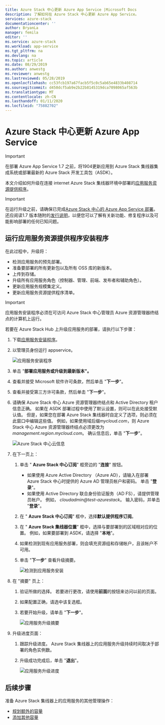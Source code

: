```yaml
---
title: Azure Stack 中心更新 Azure App Service |Microsoft Docs
description: 了解如何在 Azure Stack 中心更新 Azure App Service。
services: azure-stack
documentationcenter: ''
author: BryanLa
manager: femila
editor: ''
ms.service: azure-stack
ms.workload: app-service
ms.tgt_pltfrm: na
ms.devlang: na
ms.topic: article
ms.date: 08/29/2019
ms.author: anwestg
ms.reviewer: anwestg
ms.lastreviewed: 05/28/2019
ms.openlocfilehash: cc53fcb197a67facb5f5c0c5ab65e4833b408714
ms.sourcegitcommit: d450dcf5ab9e2b22b8145319dca7098065af563b
ms.translationtype: MT
ms.contentlocale: zh-CN
ms.lasthandoff: 01/11/2020
ms.locfileid: "75882702"
---
```

# <a name="update-azure-app-service-on-azure-stack-hub"></a>Azure Stack 中心更新 Azure App Service

> [!IMPORTANT]
> 在部署 Azure App Service 1.7 之前，将1904更新应用到 Azure Stack 集线器集成系统或部署最新的 Azure Stack 开发工具包（ASDK）。

本文介绍如何升级在连接 internet Azure Stack 集线器环境中部署的[应用服务资源提供程序](azure-stack-app-service-overview.md)。

> [!IMPORTANT]
> 在运行升级之前，请确保已完成[Azure Stack 中心的 Azure App Service 部署](azure-stack-app-service-deploy.md)。 还应阅读1.7 版本随附的[发行说明](azure-stack-app-service-release-notes-update-seven.md)，以便您可以了解有关新功能、修复程序以及可能影响部署的任何已知问题。

## <a name="run-the-app-service-resource-provider-installer"></a>运行应用服务资源提供程序安装程序

在此过程中，升级将：

* 检测应用服务的预先部署。
* 准备要部署的所有更新包以及所有 OSS 库的新版本。
* 上传到存储。
* 升级所有应用服务角色（控制器、管理、前端、发布者和辅助角色）。
* 更新应用服务规模集定义。
* 更新应用服务资源提供程序清单。

> [!IMPORTANT]
> 应用服务安装程序必须在可访问 Azure Stack 中心管理员 Azure 资源管理器终结点的计算机上运行。

若要在 Azure Stack Hub 上升级应用服务的部署，请执行以下步骤：

1. 下载[应用服务安装程序](https://aka.ms/appsvcupdate7installer)。

2. 以管理员身份运行 appservice。

    ![应用服务安装程序][1]

3. 单击 "**部署应用服务或升级到最新版本"。**

4. 查看并接受 Microsoft 软件许可条款，然后单击 "**下一步**"。

5. 查看并接受第三方许可条款，然后单击 "**下一步**"。

6. 请确保 Azure Stack 中心 Azure 资源管理器终结点和 Active Directory 租户信息正确。 如果在 ASDK 部署过程中使用了默认设置，则可以在此处接受默认值。 但是，如果您在部署 Azure Stack 集线器时自定义了选项，则必须在此窗口中编辑这些值。 例如，如果使用域后缀*mycloud.com*，则 Azure Stack 中心 Azure 资源管理器终结点必须更改为*management.region.mycloud.com*。 确认信息后，单击 "**下一步**"。

    ![Azure Stack 中心云信息][2]

7. 在下一页上：

   1. 单击 " **Azure Stack 中心订阅**" 框旁边的 "**连接**" 按钮。
        * 如果使用 Azure Active Directory （Azure AD），请输入在部署 Azure Stack 中心时提供的 Azure AD 管理员帐户和密码。 单击 "**登录**"。
        * 如果使用 Active Directory 联合身份验证服务（AD FS），请提供管理员帐户。 例如， *cloudadmin\@test-azurestack*。 输入密码，并单击 "**登录**"。
   2. 在 " **Azure Stack 中心订阅**" 框中，选择**默认提供程序订阅**。
   3. 在 " **Azure Stack 集线器位置**" 框中，选择与要部署到的区域相对应的位置。 例如，如果要部署到 ASDK，请选择 "**本地**"。
   4. 如果检测到现有应用服务部署，则会填充资源组和存储帐户，且该帐户不可用。
   5. 单击 "**下一步**" 查看升级摘要。

      ![检测到应用服务安装][3]

8. 在 "摘要" 页上：
   1. 验证所做的选择。 若要进行更改，请使用**前面**的按钮来访问以前的页面。
   2. 如果配置正确，请选中该复选框。
   3. 若要开始升级，请单击 "**下一步**"。

       ![应用服务升级摘要][4]

9. 升级进度页面：
    1. 跟踪升级进度。 Azure Stack 集线器上的应用服务升级持续时间取决于部署的角色实例数。
    2. 升级成功完成后，单击 "**退出**"。

        ![应用服务升级进度][5]

<!--Image references-->
[1]: ./media/azure-stack-app-service-update/app-service-exe.png
[2]: ./media/azure-stack-app-service-update/app-service-azure-resource-manager-endpoints.png
[3]: ./media/azure-stack-app-service-update/app-service-installation-detected.png
[4]: ./media/azure-stack-app-service-update/app-service-upgrade-summary.png
[5]: ./media/azure-stack-app-service-update/app-service-upgrade-complete.png

## <a name="next-steps"></a>后续步骤

准备 Azure Stack 集线器上的应用服务的其他管理操作：

* [规划额外的容量](azure-stack-app-service-capacity-planning.md)
* [添加其他容量](azure-stack-app-service-add-worker-roles.md)
